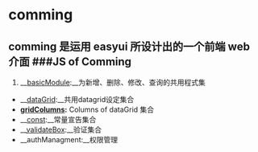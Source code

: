 # comming
comming 是运用 easyui 所设计出的一个前端 web 介面
###JS of Comming
--------

1. __[basicModule](https://github.com/chenshuxian/comming/blob/master/main/webapp/js/basicModule.js):__为新增、删除、修改、查询的共用程式集
* __[dataGrid](https://github.com/chenshuxian/comming/blob/master/main/webapp/js/dataGrid.js):__共用datagrid设定集合
* __[gridColumns](https://github.com/chenshuxian/comming/blob/master/main/webapp/js/gridColumns.js):__ Columns of dataGrid 集合
* __[const](https://github.com/chenshuxian/comming/blob/master/main/webapp/js/const.js):__常量宣告集合
* __[validateBox](https://github.com/chenshuxian/comming/blob/master/main/webapp/js/validatebox.js):__验证集合
* __authManagment:__权限管理

